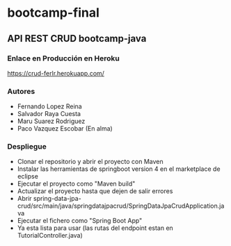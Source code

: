 # bootcamp-final
## API REST CRUD bootcamp-java

### Enlace en Producción en Heroku
https://crud-ferlr.herokuapp.com/

### Autores

- Fernando Lopez Reina
- Salvador Raya Cuesta
- Maru Suarez Rodriguez
- Paco Vazquez Escobar (En alma)


### Despliegue

- Clonar el repositorio y abrir el proyecto con Maven
- Instalar las herramientas de springboot version 4 en el marketplace de eclipse 
- Ejecutar el proyecto como "Maven build"
- Actualizar el proyecto hasta que dejen de salir errores
- Abrir spring-data-jpa-crud/src/main/java/springdatajpacrud/SpringDataJpaCrudApplication.java
- Ejecutar el fichero como "Spring Boot App"
- Ya esta lista para usar (las rutas del endpoint estan en TutorialController.java)
